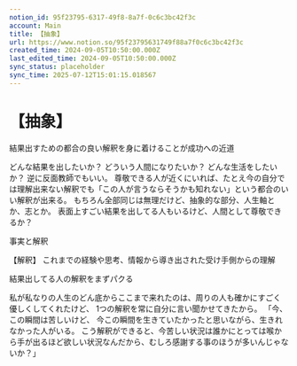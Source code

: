 ```yaml
---
notion_id: 95f23795-6317-49f8-8a7f-0c6c3bc42f3c
account: Main
title: 【抽象】
url: https://www.notion.so/95f23795631749f88a7f0c6c3bc42f3c
created_time: 2024-09-05T10:50:00.000Z
last_edited_time: 2024-09-05T10:50:00.000Z
sync_status: placeholder
sync_time: 2025-07-12T15:01:15.018567
---
```

# 【抽象】

結果出すための都合の良い解釈を身に着けることが成功への近道

どんな結果を出したいか？
どういう人間になりたいか？
どんな生活をしたいか？
逆に反面教師でもいい。
尊敬できる人が近くにいれば、たとえ今の自分では理解出来ない解釈でも「この人が言うならそうかも知れない」という都合のいい解釈が出来る。
もちろん全部同じは無理だけど、抽象的な部分、人生軸とか、志とか。
表面上すごい結果を出してる人もいるけど、人間として尊敬できるか？

事実と解釈

【解釈】
これまでの経験や思考、情報から導き出された受け手側からの理解


結果出してる人の解釈をまずパクる

私が私なりの人生のどん底からここまで来れたのは、周りの人も確かにすごく優しくしてくれたけど、
1つの解釈を常に自分に言い聞かせてきたから。
「今、この瞬間は苦しいけど、
今この瞬間を生きていたかったと思いながら、生きれなかった人がいる。
こう解釈ができると、今苦しい状況は誰かにとっては喉から手が出るほど欲しい状況なんだから、むしろ感謝する事のほうが多いんじゃないか？」